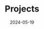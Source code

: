 ---
title: 'Projects'
date: 2024-05-19
type: landing

design:
  # Section spacing
  spacing: '5rem'

# Page sections
sections:
  - block: collection
    content:
      title: Selected Projects
      text: Welcome to the project gallery. Here you can see a variety of exciting projects compiled from school and personal work.
      filters:
        folders:
          - project
      sort:
        by: weight
        order: asc
    design:
      view: article-grid
      fill_image: false
      columns: 3
---